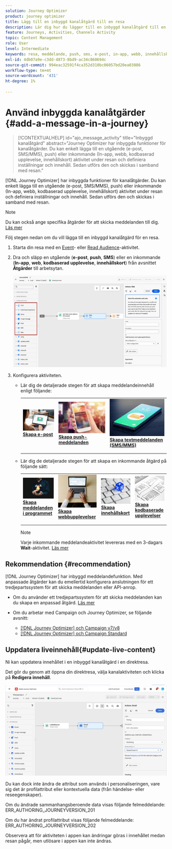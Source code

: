 ```yaml
---
solution: Journey Optimizer
product: journey optimizer
title: Lägg till en inbyggd kanalåtgärd till en resa
description: Lär dig hur du lägger till en inbyggd kanalåtgärd till en resa
feature: Journeys, Activities, Channels Activity
topic: Content Management
role: User
level: Intermediate
keywords: resa, meddelande, push, sms, e-post, in-app, webb, innehållskort, kodbaserad upplevelse
exl-id: 4db07a9e-c3dd-4873-8bd9-ac34c860694c
source-git-commit: 994eac32591f4ca352d310bc06057bd20ea03886
workflow-type: tm+mt
source-wordcount: '431'
ht-degree: 1%

---
```


# Använd inbyggda kanalåtgärder {#add-a-message-in-a-journey}

>[!CONTEXTUALHELP]
>id="ajo_message_activity"
>title="Inbyggd kanalåtgärd"
>abstract="Journey Optimizer har inbyggda funktioner för kanalåtgärder. Du kan enkelt lägga till en utgående (e-post, SMS/MMS), push) eller inkommande (In-app, webb, kodbaserad upplevelse, innehållskort) aktivitet under resan och definiera inställningar och innehåll. Sedan utförs den och skickas i samband med resan."

[!DNL Journey Optimizer] har inbyggda funktioner för kanalåtgärder. Du kan enkelt lägga till en utgående (e-post, SMS/MMS), push) eller inkommande (In-app, webb, kodbaserad upplevelse, innehållskort) aktivitet under resan och definiera inställningar och innehåll. Sedan utförs den och skickas i samband med resan.

>[!NOTE]
>
>Du kan också ange specifika åtgärder för att skicka meddelanden till dig. [Läs mer](#recommendation)

Följ stegen nedan om du vill lägga till en inbyggd kanalåtgärd för en resa.

1. Starta din resa med en [Event](general-events.md)- eller [Read Audience](read-audience.md)-aktivitet.

1. Dra och släpp en utgående (**e-post**, **push**, **SMS**) eller en inkommande (**In-app**, **web**, **kodbaserad upplevelse**, **innehållskort**) från avsnittet **Åtgärder** till arbetsytan.

   ![](assets/journey-web-activity.png)

1. Konfigurera aktiviteten.

   * Lär dig de detaljerade stegen för att skapa meddelandeinnehåll enligt följande:

     <table style="table-layout:fixed">
      <tr style="border: 0;">
      <td>
      <a href="../email/create-email.md">
      <img alt="Lead" src="../assets/do-not-localize/email.jpg">
      </a>
      <div><a href="../email/create-email.md"><strong>Skapa e-post</strong>
      </div>
      <p>
      </td>
      <td>
      <a href="../push/create-push.md">
      <img alt="Sällan" src="../assets/do-not-localize/push.jpg">
      </a>
      <div>
      <a href="../push/create-push.md"><strong>Skapa push-meddelanden<strong></a>
      </div>
      <p>
      </td>
      <td>
      <a href="../sms/create-sms.md">
      <img alt="Validering" src="../assets/do-not-localize/sms.jpg">
      </a>
      <div>
      <a href="../sms/create-sms.md"><strong>Skapa textmeddelanden (SMS/MMS)</strong></a>
      </div>
      <p>
      </td>
      </tr>
      </table>

   * Lär dig de detaljerade stegen för att skapa en inkommande åtgärd på följande sätt:

     <table style="table-layout:fixed">
      <tr style="border: 0;">
      <td>
      <a href="../in-app/create-in-app.md">
      <img alt="Lead" src="../assets/do-not-localize/in-app.jpg">
      </a>
      <div><a href="../in-app/create-in-app.md"><strong>Skapa meddelanden i programmet</strong>
      </div>
      <p>
      </td>
      <td>
      <a href="../web/create-web.md">
      <img alt="Lead" src="../assets/do-not-localize/web-create.jpg">
      </a>
      <div><a href="../web/create-web.md"><strong>Skapa webbupplevelser</strong>
      </div>
      <p>
      </td>
      <td>
      <a href="../content-card/create-content-card.md">
      <img alt="Lead" src="../assets/do-not-localize/sms-config.jpg">
      </a>
      <div><a href="../content-card/create-content-card.md"><strong>Skapa innehållskort</strong>
      </div>
      <p>
      </td>
      <td>
      <a href="../code-based/create-code-based.md">
      <img alt="Sällan" src="../assets/do-not-localize/web-design.jpg">
      </a>
      <div>
      <a href="../code-based/create-code-based.md"><strong>Skapa kodbaserade upplevelser<strong></a>
      </div>
      <p>
      </td>
      </tr>
      </table>

     >[!NOTE]
     >
     >Varje inkommande meddelandeaktivitet levereras med en 3-dagars **Wait**-aktivitet. [Läs mer](../building-journeys/wait-activity.md#auto-wait-node)

## Rekommendation {#recommendation}

[!DNL Journey Optimizer] har inbyggd meddelandefunktion. Med anpassade åtgärder kan du emellertid konfigurera anslutningen för ett tredjepartssystem för att skicka meddelanden eller API-anrop.

* Om du använder ett tredjepartssystem för att skicka meddelanden kan du skapa en anpassad åtgärd. [Läs mer](../action/action.md)

* Om du arbetar med Campaign och Journey Optimizer, se följande avsnitt:

   * [[!DNL Journey Optimizer] och Campaign v7/v8](../action/acc-action.md)
   * [[!DNL Journey Optimizer] och Campaign Standard](../action/acs-action.md)

## Uppdatera liveinnehåll{#update-live-content}

Ni kan uppdatera innehållet i en inbyggd kanalåtgärd i en direktresa.

Det gör du genom att öppna din direktresa, välja kanalaktiviteten och klicka på **Redigera innehåll**.

![](assets/add-a-message2.png)

Du kan dock inte ändra de attribut som används i personaliseringen, vare sig det är profilattribut eller kontextuella data (från händelse- eller reseegenskaper).

Om du ändrade sammanhangsberoende data visas följande felmeddelande: ERR_AUTHORING_JOURNEYVERSION_201

Om du har ändrat profilattribut visas följande felmeddelande: ERR_AUTHORING_JOURNEYVERSION_202

Observera att för aktiviteten i appen kan ändringar göras i innehållet medan resan pågår, men utlösare i appen kan inte ändras.
